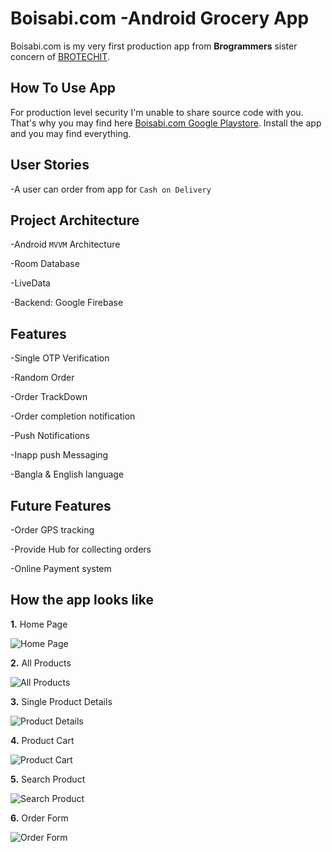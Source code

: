 # Boisabi.com -Android Grocery App
Boisabi.com is my very first production app from **Brogrammers** sister concern of [BROTECHIT](https://brotechit.com/home "Website Link"). 

## How To Use App
For production level security I'm unable to share source code with you. That's why you may find here [Boisabi.com Google Playstore](https://play.google.com/store/apps/details?id=com.brogrammers.boisabi "Google Playstore").
Install the app and you may find everything. 

## User Stories
-A user can order from app for `Cash on Delivery`

## Project Architecture
-Android `MVVM` Architecture

-Room Database

-LiveData

-Backend: Google Firebase

## Features
-Single OTP Verification

-Random Order

-Order TrackDown

-Order completion notification

-Push Notifications

-Inapp push Messaging

-Bangla & English language

## Future Features
-Order GPS tracking

-Provide Hub for collecting orders

-Online Payment system

## How the app looks like
**1.** Home Page

![Home Page](https://github.com/imsisojib/boisabi.com_android-_grocery_app/blob/master/screenshots/home_ss_1.jpg "home_ss_1")

**2.** All Products

![All Products](https://github.com/imsisojib/boisabi.com_android-_grocery_app/blob/master/screenshots/home_ss_2.jpg "home_ss_2")

**3.** Single Product Details

![Product Details](https://github.com/imsisojib/boisabi.com_android-_grocery_app/blob/master/screenshots/single_product.jpg "single_product")

**4.** Product Cart

![Product Cart](https://github.com/imsisojib/boisabi.com_android-_grocery_app/blob/master/screenshots/product_cart.jpg "product_cart")

**5.** Search Product

![Search Product](https://github.com/imsisojib/boisabi.com_android-_grocery_app/blob/master/screenshots/search_product.jpg "search_product")

**6.** Order Form

![Order Form](https://github.com/imsisojib/boisabi.com_android-_grocery_app/blob/master/screenshots/order_form.jpg "order_form")





